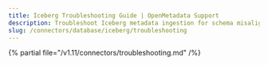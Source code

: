 ```yaml
---
title: Iceberg Troubleshooting Guide | OpenMetadata Support
description: Troubleshoot Iceberg metadata ingestion for schema misalignment, partition issues, or lineage tracking inconsistencies.
slug: /connectors/database/iceberg/troubleshooting
---
```


{% partial file="/v1.11/connectors/troubleshooting.md" /%}
